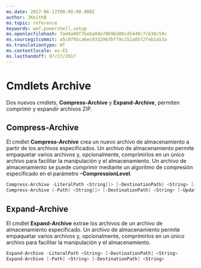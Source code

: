```yaml
---
ms.date: 2017-06-12T00:00:00.000Z
author: JKeithB
ms.topic: reference
keywords: wmf,powershell,setup
ms.openlocfilehash: 7ad4a00f7beba0de70696d88cd5448c7c638c50c
ms.sourcegitcommit: a5c0795ca6ec9332967bff9c151a8572feb1a53a
ms.translationtype: HT
ms.contentlocale: es-ES
ms.lasthandoff: 07/27/2017
---
```

# <a name="archive-cmdlets"></a>Cmdlets Archive

Dos nuevos cmdlets, **Compress-Archive** y **Expand-Archive**, permiten comprimir y expandir archivos ZIP.

## <a name="compress-archive"></a>Compress-Archive
El cmdlet **Compress-Archive** crea un nuevo archivo de almacenamiento a partir de los archivos especificados. Un archivo de almacenamiento permite empaquetar varios archivos y, opcionalmente, comprimirlos en un único archivo para facilitar la manipulación y el almacenamiento. Un archivo de almacenamiento se puede comprimir mediante un algoritmo de compresión especificado en el parámetro **-CompressionLevel**.
```powershell
Compress-Archive -LiteralPath <String[]> [-DestinationPath] <String> [-Update] [-CompressionLevel <Microsoft.PowerShell.Commands.CompressionLevel>] 
Compress-Archive [-Path] <String[]> [-DestinationPath] <String> [-Update] [-CompressionLevel <Microsoft.PowerShell.Commands.CompressionLevel>]
```

## <a name="expand-archive"></a>Expand-Archive
El cmdlet **Expand-Archive** extrae los archivos de un archivo de almacenamiento especificado. Un archivo de almacenamiento permite empaquetar varios archivos y, opcionalmente, comprimirlos en un único archivo para facilitar la manipulación y el almacenamiento.
```powershell
Expand-Archive -LiteralPath <String> [-DestinationPath] <String>
Expand-Archive [-Path] <String> [-DestinationPath] <String>
```

